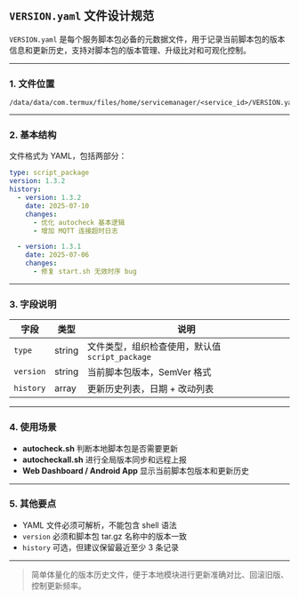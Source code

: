## `VERSION.yaml` 文件设计规范

`VERSION.yaml` 是每个服务脚本包必备的元数据文件，用于记录当前脚本包的版本信息和更新历史，支持对脚本包的版本管理、升级比对和可观化控制。

---

### 1. 文件位置

```
/data/data/com.termux/files/home/servicemanager/<service_id>/VERSION.yaml
```

---

### 2. 基本结构

文件格式为 YAML，包括两部分：

```yaml
type: script_package
version: 1.3.2
history:
  - version: 1.3.2
    date: 2025-07-10
    changes:
      - 优化 autocheck 基本逻辑
      - 增加 MQTT 连接超时日志

  - version: 1.3.1
    date: 2025-07-06
    changes:
      - 修复 start.sh 无效时序 bug
```

---

### 3. 字段说明

| 字段        | 类型     | 说明                               |
| --------- | ------ | -------------------------------- |
| `type`    | string | 文件类型，组织检查使用，默认值 `script_package` |
| `version` | string | 当前脚本包版本，SemVer 格式                |
| `history` | array  | 更新历史列表，日期 + 改动列表                 |

---

### 4. 使用场景

* **autocheck.sh** 判断本地脚本包是否需要更新
* **autocheckall.sh** 进行全局版本同步和远程上报
* **Web Dashboard / Android App** 显示当前脚本包版本和更新历史

---

### 5. 其他要点

* YAML 文件必须可解析，不能包含 shell 语法
* `version` 必须和脚本包 tar.gz 名称中的版本一致
* `history` 可选，但建议保留最近至少 3 条记录

---

> 简单体量化的版本历史文件，便于本地模块进行更新准确对比、回滚旧版、控制更新频率。
